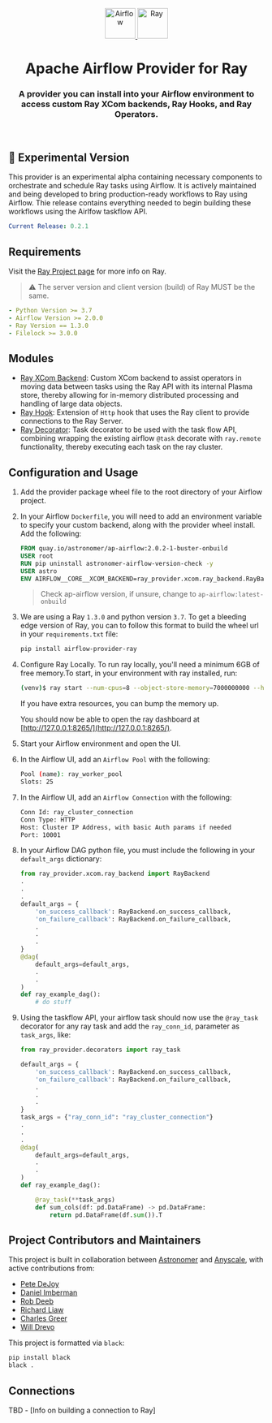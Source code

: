 <p align="center">
  <a href="https://www.airflow.apache.org">
    <img alt="Airflow" src="https://cwiki.apache.org/confluence/download/attachments/145723561/airflow_transparent.png?api=v2" width="60" />
    <img alt="Ray" src="https://avatars.githubusercontent.com/u/22125274?s=400&v=4" width="60" />
  </a>
</p>
<h1 align="center">
  Apache Airflow Provider for Ray
</h1>
  <h3 align="center">
  A provider you can install into your Airflow environment to access custom Ray XCom backends, Ray Hooks, and Ray Operators.
</h3>
<br/>

## 🧪 Experimental Version

This provider is an experimental alpha containing necessary components to
orchestrate and schedule Ray tasks using Airflow. It is actively maintained
and being developed to bring production-ready workflows to Ray using Airflow.
Thie release contains everything needed to begin building these workflows using
the Airlfow taskflow API.

```yaml
Current Release: 0.2.1
```

## Requirements

Visit the [Ray Project page](https://ray.io/)
for more info on Ray.

> ⚠️ The server version and client version (build) of Ray MUST be
the same.

```yaml
- Python Version >= 3.7
- Airflow Version >= 2.0.0
- Ray Version == 1.3.0
- Filelock >= 3.0.0
```

## Modules

- [Ray XCom Backend](./ray_provider/xcom/ray_backend.py): Custom XCom backend
to assist operators in moving data between tasks using the Ray API with its
internal Plasma store, thereby allowing for in-memory distributed processing
and handling of large data objects.
- [Ray Hook](./ray_provider/hooks/ray_client.py): Extension of `Http` hook
that uses the Ray client to provide connections to the Ray Server.
- [Ray Decorator](./ray_provider/decorators/ray_decorators.py): Task decorator
to be used with the task flow API, combining wrapping the existing airflow
`@task` decorate with `ray.remote` functionality, thereby executing each
task on the ray cluster.

## Configuration and Usage

1. Add the provider package wheel file to the root directory of your Airflow project.

2. In your Airflow `Dockerfile`, you will need to add an environment variable to
specify your custom backend, along with the provider wheel install. Add the following:

    ```Dockerfile
    FROM quay.io/astronomer/ap-airflow:2.0.2-1-buster-onbuild
    USER root
    RUN pip uninstall astronomer-airflow-version-check -y
    USER astro
    ENV AIRFLOW__CORE__XCOM_BACKEND=ray_provider.xcom.ray_backend.RayBackend
    ```

    > Check ap-airflow version, if unsure, change to `ap-airflow:latest-onbuild`

3. We are using a Ray `1.3.0` and python version `3.7`. To get a bleeding edge
version of Ray, you can to follow this format to build the wheel url in your
`requirements.txt` file:

    ```bash
    pip install airflow-provider-ray
    ```

4. Configure Ray Locally. To run ray locally, you'll need a minimum 6GB of free
memory.To start, in your environment with ray installed, run:

    ```bash
    (venv)$ ray start --num-cpus=8 --object-store-memory=7000000000 --head
    ```

    If you have extra resources, you can bump the memory up.

    You should now be able to open the ray dashboard at [http://127.0.0.1:8265/](http://127.0.0.1:8265/).

6. Start your Airflow environment and open the UI.

7. In the Airflow UI, add an `Airflow Pool` with the following:

    ```bash
    Pool (name): ray_worker_pool
    Slots: 25
    ```

8. In the Airflow UI, add an `Airflow Connection` with the following:

    ```bash
    Conn Id: ray_cluster_connection
    Conn Type: HTTP
    Host: Cluster IP Address, with basic Auth params if needed
    Port: 10001
    ```

9. In your Airflow DAG python file, you must include the following in your
`default_args` dictionary:

    ```python
    from ray_provider.xcom.ray_backend import RayBackend
    .
    .
    .
    default_args = {
        'on_success_callback': RayBackend.on_success_callback,
        'on_failure_callback': RayBackend.on_failure_callback,
        .
        .
        .
    }
    @dag(
        default_args=default_args,
        .
        .
    )
    def ray_example_dag():
        # do stuff
    ```

10. Using the taskflow API, your airflow task should now use the
`@ray_task` decorator for any ray task and add the `ray_conn_id`,
parameter as `task_args`, like:

    ```python
    from ray_provider.decorators import ray_task

    default_args = {
        'on_success_callback': RayBackend.on_success_callback,
        'on_failure_callback': RayBackend.on_failure_callback,
        .
        .
        .
    }
    task_args = {"ray_conn_id": "ray_cluster_connection"}
    .
    .
    .
    @dag(
        default_args=default_args,
        .
        .
    )
    def ray_example_dag():

        @ray_task(**task_args)
        def sum_cols(df: pd.DataFrame) -> pd.DataFrame:
            return pd.DataFrame(df.sum()).T
    ```

## Project Contributors and Maintainers

This project is built in collaboration between
[Astronomer](https://www.astronomer.io/) and
[Anyscale](https://www.anyscale.com/),
with active contributions from:

- [Pete DeJoy](https://github.com/petedejoy)
- [Daniel Imberman](https://github.com/dimberman)
- [Rob Deeb](https://github.com/mrrobby)
- [Richard Liaw](https://github.com/richardliaw)
- [Charles Greer](https://github.com/grechaw)
- [Will Drevo](https://github.com/worldveil)

This project is formatted via `black`:

```bash
pip install black
black .
```

## Connections

TBD - [Info on building a connection to Ray]

